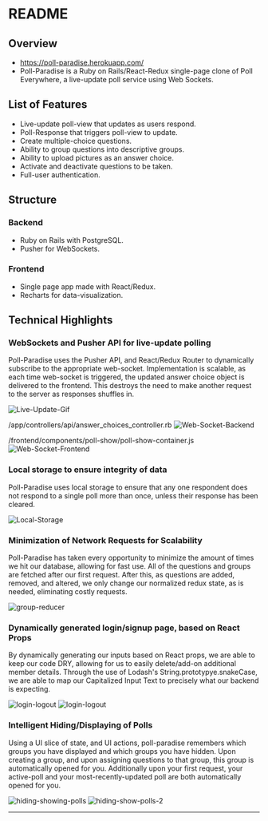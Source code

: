 # README

## Overview
- https://poll-paradise.herokuapp.com/
- Poll-Paradise is a Ruby on Rails/React-Redux single-page clone of Poll Everywhere, a live-update poll service using Web Sockets.

## List of Features
- Live-update poll-view that updates as users respond.
- Poll-Response that triggers poll-view to update.
- Create multiple-choice questions.
- Ability to group questions into descriptive groups.
- Ability to upload pictures as an answer choice.
- Activate and deactivate questions to be taken.
- Full-user authentication.

## Structure
### Backend
- Ruby on Rails with PostgreSQL.
- Pusher for WebSockets.

### Frontend
- Single page app made with React/Redux.
- Recharts for data-visualization.

## Technical Highlights


### WebSockets and Pusher API for live-update polling

  Poll-Paradise uses the Pusher API, and React/Redux Router to dynamically subscribe to the appropriate web-socket. Implementation is scalable, as each time web-socket is triggered, the updated answer choice object is delivered to the frontend. This destroys the need to make another request to the server as responses shuffles in.

  ![Live-Update-Gif](public/code-screenshots/poll-paradise-live-update.gif)

  /app/controllers/api/answer_choices_controller.rb
  ![Web-Socket-Backend](public/code-screenshots/web-socket-backend.png)

  /frontend/components/poll-show/poll-show-container.js
  ![Web-Socket-Frontend](public/code-screenshots/web-socket-frontend.png)

### Local storage to ensure integrity of data

Poll-Paradise uses local storage to ensure that any one respondent does not respond to a single poll more than once, unless their response has been cleared.

  ![Local-Storage](public/code-screenshots/local-storage.png)

### Minimization of Network Requests for Scalability
Poll-Paradise has taken every opportunity to minimize the amount of times we hit our database, allowing for fast use. All of the questions and groups are fetched after our first request. After this, as questions are added, removed, and altered, we only change our normalized redux state, as is needed, eliminating costly requests.

  ![group-reducer](public/code-screenshots/groups_reducer.png)

### Dynamically generated login/signup page, based on React Props

By dynamically generating our inputs based on React props, we are able to keep our code DRY, allowing for us to easily delete/add-on additional member details. Through the use of Lodash's String.prototypye.snakeCase, we are able to map our Capitalized Input Text to precisely what our backend is expecting.

  ![login-logout](public/code-screenshots/dynamic-inputs.png)
  ![login-logout](public/code-screenshots/dynamic-inputs2.png)

### Intelligent Hiding/Displaying of Polls

Using a UI slice of state, and UI actions, poll-paradise remembers which groups you have displayed and which groups you have hidden. Upon creating a group, and upon assigning questions to that group, this group is automatically opened for you. Additionally upon your first request, your active-poll and your most-recently-updated poll are both automatically opened for you.

  ![hiding-showing-polls](public/code-screenshots/groups_selected.png)
  ![hiding-show-polls-2](public/code-screenshots/groups_selected2.png)

---
